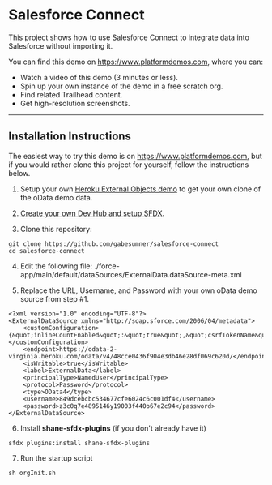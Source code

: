 # Salesforce Connect

This project shows how to use Salesforce Connect to integrate data into Salesforce without importing it. 

You can find this demo on <https://www.platformdemos.com>, where you can:

- Watch a video of this demo (3 minutes or less).
- Spin up your own instance of the demo in a free scratch org.
- Find related Trailhead content.
- Get high-resolution screenshots.

___

## Installation Instructions

The easiest way to try this demo is on <https://www.platformdemos.com>, but if you would rather clone this project for yourself, follow the instructions below.

1. Setup your own [Heroku External Objects demo](https://github.com/gabesumner/heroku-external-objects) to get your own clone of the oData demo data.

2. [Create your own Dev Hub and setup SFDX](https://trailhead.salesforce.com/en/content/learn/modules/sfdx_app_dev/sfdx_app_dev_setup_dx).

3. Clone this repository:

```
git clone https://github.com/gabesumner/salesforce-connect
cd salesforce-connect
```

4. Edit the following file: ./force-app/main/default/dataSources/ExternalData.dataSource-meta.xml

5. Replace the URL, Username, and Password with your own oData demo source from step #1.

```
<?xml version="1.0" encoding="UTF-8"?>
<ExternalDataSource xmlns="http://soap.sforce.com/2006/04/metadata">
    <customConfiguration>{&quot;inlineCountEnabled&quot;:&quot;true&quot;,&quot;csrfTokenName&quot;:&quot;&quot;,&quot;requestCompression&quot;:&quot;false&quot;,&quot;pagination&quot;:&quot;CLIENT&quot;,&quot;noIdMapping&quot;:&quot;false&quot;,&quot;format&quot;:&quot;JSON&quot;,&quot;compatibility&quot;:&quot;DEFAULT&quot;,&quot;csrfTokenEnabled&quot;:&quot;false&quot;,&quot;timeout&quot;:&quot;120&quot;,&quot;searchEnabled&quot;:&quot;true&quot;,&quot;ChangeTrackingEnabled&quot;:&quot;false&quot;}</customConfiguration>
    <endpoint>https://odata-2-virginia.heroku.com/odata/v4/48cce0436f904e3db46e28df069c620d/</endpoint>
    <isWritable>true</isWritable>
    <label>ExternalData</label>
    <principalType>NamedUser</principalType>
    <protocol>Password</protocol>
    <type>OData4</type>
    <username>849dcebcbc534677cfe6024c6c001df4</username>
    <password>z3c0q7e4895146y19003f440b67e2c94</password>
</ExternalDataSource>
```

6. Install **shane-sfdx-plugins** (if you don't already have it)

```
sfdx plugins:install shane-sfdx-plugins
```

7. Run the startup script

```
sh orgInit.sh
```